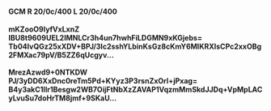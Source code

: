 #### GCM R 20/0c/400 L 20/0c/400
**mKZooO9lyfVxLxnZ**<br/>**IBU8t9609UEL2lMNLCr3h4un7hwhFiLDGMN9xKGjebs=**<br/>**Tb04lvQGz25xXDV+BPJ/3lc2sshYLbinKsGz8cKmY6MlKRXIsCPc2xxOBg2FMXac79pV/B5ZZ6qUcgyv...**<br/><br/>
**MrezAzwd9+0NTKDW**<br/>**PJ/3yDD6XxDnc0reTm5Pd+KYyz3P3rsnZxOrI+jPxag=**<br/>**B4y3akC1llr1Besgw2WB7OijFtNbXzZAVAP1VqzmMmSkdJJDq+VpMpLACyLvuSu7doHrTM8jmf+9SKaU...**